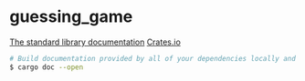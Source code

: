 # guessing_game

[The standard library documentation](https://doc.rust-lang.org/stable/std/prelude/index.html)
[Crates.io](https://crates.io/)

```bash
# Build documentation provided by all of your dependencies locally and open it in your browser
$ cargo doc --open
```
